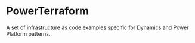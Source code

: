 # PowerTerraform
A set of infrastructure as code examples specific for Dynamics and Power Platform patterns.
